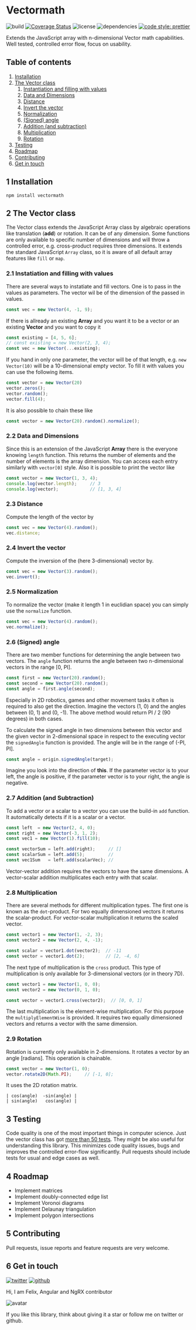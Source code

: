 # Vectormath

![build](https://travis-ci.org/ngfelixl/vectormath.svg?branch=master)
[![Coverage Status](https://coveralls.io/repos/github/ngfelixl/vectormath/badge.svg?branch=master)](https://coveralls.io/github/ngfelixl/vectormath?branch=master)
![license](https://img.shields.io/npm/l/vectormath.svg)
![dependencies](https://img.shields.io/badge/dependencies-none-brightgreen.svg)
[![code style: prettier](https://img.shields.io/badge/code_style-prettier-ff69b4.svg?style=flat-square)](https://github.com/prettier/prettier)

Extends the JavaScript array with n-dimensional Vector math capabilities. Well tested,
controlled error flow, focus on usability.

## Table of contents

1. [Installation](#1-installation)
2. [The Vector class](#2-the-vector-class)
    1. [Instantiation and filling with values](#21-instatiation-and-filling-with-values)
    2. [Data and Dimensions](#22-data-and-dimensions)
    3. [Distance](#23-distance)
    4. [Invert the vector](#24-invert-the-vector)
    5. [Normalization](#25-normalization)
    6. [(Signed) angle](#26-signed-angle)
    7. [Addition (and subtraction)](#27-addition-and-subtraction)
    8. [Multiplication](#28-multiplication)
    9. [Rotation](#29-rotation)
3. [Testing](#3-testing)
4. [Roadmap](#4-roadmap)
5. [Contributing](#5-contributing)
6. [Get in touch](#6-get-in-touch)

## 1 Installation

```
npm install vectormath
```

## 2 The Vector class

The Vector class extends the JavaScript Array class by
algebraic operations like translation (**add**) or rotation.
It can be of any dimension. Some functions are only available
to specific number of dimensions and will throw a controlled
error, e.g. cross-product requires three dimensions. It extends
the standard JavaScript `Array` class, so it is aware of all
default array features like `fill` or `map`.

### 2.1 Instatiation and filling with values

There are several ways to instatiate and fill vectors. One is
to pass in the values as parameters. The vector wil be of the
dimension of the passed in values.

```typescript
const vec = new Vector(4, -1, 9);
```

If there is allready an existing **Array** and you want it to
be a vector or an existing **Vector** and you want to copy it

```typescript
const existing = [4, 5, 6];
// const existing = new Vector(2, 3, 4);
const vec = new Vector(...existing);
```

If you hand in only one parameter, the vector will be of that
length, e.g. `new Vector(10)` will be a 10-dimensional empty
vector. To fill it with values you can use the following items.

```typescript
const vector = new Vector(20)
vector.zeros();
vector.random();
vector.fill(4);
```

It is also possible to chain these like

```typescript
const vector = new Vector(20).random().normalize();
```

### 2.2 Data and Dimensions

Since this is an extension of the JavaScript **Array** there
is the everyone knowing `length` function. This returns
the number of elements and the number of elements is the array
dimension. You can access each entry similarly with `vector[0]`
style. Also it is possible to print the vector like

```typescript
const vector = new Vector(1, 3, 4);
console.log(vector.length);     // 3
console.log(vector);            // [1, 3, 4]
```

### 2.3 Distance

Compute the length of the vector by

```typescript
const vec = new Vector(4).random();
vec.distance;
```

### 2.4 Invert the vector

Compute the inversion of the (here 3-dimensional) vector by.

```typescript
const vec = new Vector(3).random();
vec.invert();
```

### 2.5 Normalization

To normalize the vector (make it length 1 in euclidian space)
you can simply use the `normalize` function.

```typescript
const vec = new Vector(4).random();
vec.normalize();
```

### 2.6 (Signed) angle

There are two member functions for determining
the angle between two vectors. The `angle` function
returns the angle between two n-dimensional vectors
in the range [0, PI].

```typescript
const first = new Vector(20).random();
const second = new Vector(20).random();
const angle = first.angle(second);
```

Especially in 2D robotics, games and other movement tasks
it often is required to also get the direction. Imagine the
vectors (1, 0) and the angles between (0, 1) and (0, -1).
The above method would return PI / 2 (90 degrees) in both
cases.

To calculate the signed angle in two dimensions
between this vector and the given vector
in 2-dimensional space in respect to the
executing vector the `signedAngle` function is provided.
The angle will be in the range of (-PI, PI].

```typescript
const angle = origin.signedAngle(target);
```

Imagine you look into the direction of **this**. If
the parameter vector is to your left, the angle is positive,
if the parameter vector is to your right, the angle is negative.

### 2.7 Addition (and Subtraction)

To add a vector or a scalar to a vector you can use the build-in
`add` function. It automatically detects if it is a scalar
or a vector.

```typescript
const left  = new Vector(2, 4, 0);
const right = new Vector(-3, 1, 2);
const vec1 = new Vector(1).fill(10);

const vectorSum = left.add(right);     // []
const scalarSum = left.add(5);         //
const vec1Sum   = left.add(scalarVec); // 
```

Vector-vector addition requires the vectors to have the same
dimensions. A vector-scalar addition multiplicates each entry
with that scalar.

### 2.8 Multiplication

There are several methods for different multiplication types. The
first one is known as the `dot`-product. For two equally dimensioned
vectors it returns the scalar-product. For vector-scalar multiplication
it returns the scaled vector.

```typescript
const vector1 = new Vector(1, -2, 3);
const vector2 = new Vector(2, 4, -1);

const scalar = vector1.dot(vector2);  // -11
const vector = vector1.dot(2);        // [2, -4, 6]
```

The next type of multiplication is the `cross` product. This type of
multiplication is only available for 3-dimensional vectors (or in theory 7D).

```typescript
const vector1 = new Vector(1, 0, 0);
const vector2 = new Vector(0, 1, 0);

const vector = vector1.cross(vector2);  // [0, 0, 1]
```

The last multiplication is the element-wise multiplication. For this purpose
the `multiplyElementWise` is provided. It requires two equally dimensioned
vectors and returns a vector with the same dimension.

### 2.9 Rotation

Rotation is currently only available in 2-dimensions. It rotates a vector
by an angle [radians]. This operation is chainable.

```typescript
const vector = new Vector(1, 0);
vector.rotate2D(Math.PI);     // [-1, 0];
```

It uses the 2D rotation matrix.

```
| cos(angle)  -sin(angle) |
| sin(angle)   cos(angle) |
```

## 3 Testing

Code quality is one of the most important things in computer
science. Just the vector class has got [more than 50 tests](./test/vector.spec.ts).
They might be also useful for understanding this library.
This minimizes code quality issues, bugs and improves the controlled
error-flow significantly. Pull requests should include tests
for usual and edge cases as well.

## 4 Roadmap

- Implement matrices
- Implement doubly-connected edge list
- Implement Voronoi diagrams
- Implement Delaunay triangulation
- Implement polygon intersections

## 5 Contributing

Pull requests, issue reports and feature requests are very welcome.

## 6 Get in touch

[![twitter](https://img.shields.io/badge/twitter-%40ngfelixl-blue.svg?logo=twitter)](https://twitter.com/intent/follow?screen_name=ngfelixl)
[![github](https://img.shields.io/badge/github-%40ngfelixl-blue.svg?logo=github)](https://github.com/ngfelixl)

Hi, I am Felix,
Angular and NgRX contributor

![avatar](https://avatars2.githubusercontent.com/u/24190530?s=200&v=4)

If you like this library, think about giving it a star or follow me on twitter or github.